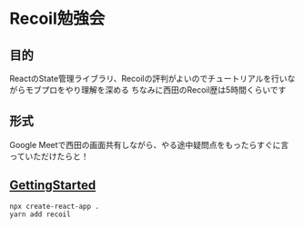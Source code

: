 # Recoil勉強会

## 目的
ReactのState管理ライブラリ、Recoilの評判がよいのでチュートリアルを行いながらモブプロをやり理解を深める
ちなみに西田のRecoil歴は5時間くらいです

## 形式
Google Meetで西田の画面共有しながら、やる途中疑問点をもったらすぐに言っていただけたらと！

## [GettingStarted](https://recoiljs.org/docs/introduction/getting-started/)

```
npx create-react-app .
yarn add recoil
```